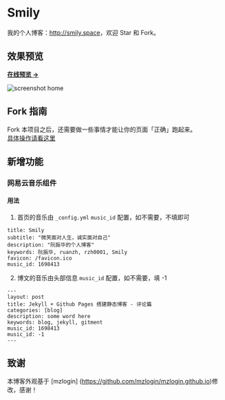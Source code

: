 # Smily

我的个人博客：<http://smily.space>，欢迎 Star 和 Fork。

## 效果预览

**[在线预览 &rarr;](http://smily.space)**

![screenshot home](http://smily.space/assets/images/screenshots/home.png)

## Fork 指南

Fork 本项目之后，还需要做一些事情才能让你的页面「正确」跑起来。  
[具体操作请看这里](https://github.com/mzlogin/mzlogin.github.io/blob/master/README.md)

## 新增功能

### 网易云音乐组件
#### 用法
1. 首页的音乐由 `_config.yml` `music_id` 配置，如不需要，不填即可
```
title: Smily
subtitle: "微笑面对人生，诚实面对自己"
description: "阮振华的个人博客"
keywords: 阮振华, ruanzh, rzh0001, Smily
favicon: /favicon.ico
music_id: 1698413
```

2. 博文的音乐由头部信息 `music_id` 配置，如不需要，填 -1
```
---
layout: post
title: Jekyll + Github Pages 搭建静态博客 - 评论篇
categories: [blog]
description: some word here
keywords: blog, jekyll, gitment
music_id: 1698413
music_id: -1
---
```

## 致谢

本博客外观基于 [mzlogin] (https://github.com/mzlogin/mzlogin.github.io)修改，感谢！


[1]: https://github.com/mzlogin/chinese-copywriting-guidelines
[2]: https://help.github.com/articles/setting-up-your-pages-site-locally-with-jekyll/
[3]: https://github.com/mzlogin/mzlogin.github.io/issues/2
